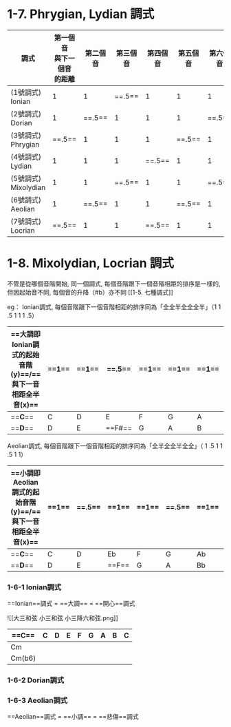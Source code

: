 # 1-7. Phrygian, Lydian 調式
| 調式                   | 第一個音<br>與下一個音<br>的距離 | 第二個音   | 第三個音   | 第四個音   | 第五個音   | 第六個音   | 第七個音   |
| -------------------- | -------------------- | ------ | ------ | ------ | ------ | ------ | ------ |
| (1號調式)<br>Ionian     | 1                    | 1      | ==.5== | 1      | 1      | 1      | ==.5== |
| (2號調式)<br>Dorian     | 1                    | ==.5== | 1      | 1      | 1      | ==.5== | 1      |
| (3號調式)<br>Phrygian   | ==.5==               | 1      | 1      | 1      | ==.5== | 1      | 1      |
| (4號調式)<br>Lydian     | 1                    | 1      | 1      | ==.5== | 1      | 1      | ==.5== |
| (5號調式)<br>Mixolydian | 1                    | 1      | ==.5== | 1      | 1      | ==.5== | 1      |
| (6號調式)<br>Aeolian    | 1                    | ==.5== | 1      | 1      | ==.5== | 1      | 1      |
| (7號調式)<br>Locrian    | ==.5==               | 1      | 1      | ==.5== | 1      | 1      | 1      |


# 1-8. Mixolydian, Locrian 調式
不管是從哪個音階開始, 同一個調式, 每個音階跟下一個音階相距的排序是一樣的, 但因起始音不同, 每個音的升降（#b）亦不同  [[1-5. 七種調式]]

eg：
Ionian調式, 每個音階跟下一個音階相距的排序同為「全全半全全全半」（1 1 .5 1 1 1 .5）

| ==**大調即Ionian調式的起始音階(y)**==/==**與下一音相距全半音(x)**== | ==**1**== | ==**1**== | ==**.5**== | ==**1**== | ==**1**== | ==**1**== | ==**.5**== |     |
| ------------------------------------------------ | --------- | --------- | ---------- | --------- | --------- | --------- | ---------- | --- |
| ==**C**==                                        | C         | D         | E          | F         | G         | A         | B          | C   |
| ==**D**==                                        | D         | E         | ==F#==     | G         | A         | B         | ==C#==     | D   |

Aeolian調式, 每個音階跟下一個音階相距的排序同為「全半全全半全全」（ 1 .5 1 1 .5 1 1）

| ==**小調即Aeolian調式的起始音階(y)**==/==**與下一音相距全半音(x)**== | ==**1**== | ==**.5**== | ==**1**== | ==**1**== | ==**.5**== | ==**1**== | ==**1**== |     |
| ------------------------------------------------- | --------- | ---------- | --------- | --------- | ---------- | --------- | --------- | --- |
| ==**C**==                                         | C         | D          | Eb        | F         | G          | Ab        | Bb        | C   |
| ==**D**==                                         | D         | E          | ==F==     | G         | A          | Bb        | ==C==     | D   |

### 1-6-1 Ionian調式

==Ionian==調式 = ==大調== = ==開心==調式

![[大三和弦 小三和弦 小三降六和弦.png]]

| ==**C**== | C   | D   | E   | F   | G   | A   | B   | C   |
| --------- | --- | --- | --- | --- | --- | --- | --- | --- |
| Cm        |     |     |     |     |     |     |     |     |
| Cm(b6)    |     |     |     |     |     |     |     |     |

### 1-6-2 Dorian調式

### 1-6-3 Aeolian調式

==Aeolian==調式 = ==小調== = ==悲傷==調式



